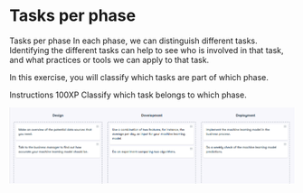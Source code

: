 # Tasks per phase

Tasks per phase
In each phase, we can distinguish different tasks. Identifying the different tasks can help to see who is involved in that task, and what practices or tools we can apply to that task.

In this exercise, you will classify which tasks are part of which phase.

Instructions
100XP
Classify which task belongs to which phase.

![alt text](image-1.png)